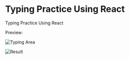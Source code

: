 # Typing Practice Using React
Typing Practice Using React

Preview:

![Typing Area](https://github.com/lampungdev/typing-practice-react/blob/main/preview/Cuplikan%20layar%202024-06-25%20164525.png)

![Result](https://github.com/lampungdev/typing-practice-react/blob/main/preview/Cuplikan%20layar%202024-06-25%20164426.png)

